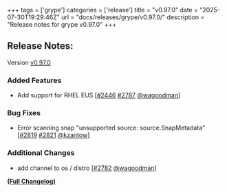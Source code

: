+++
tags = ['grype']
categories = ['release']
title = "v0.97.0"
date = "2025-07-30T19:29:46Z"
url = "docs/releases/grype/v0.97.0/"
description = "Release notes for grype v0.97.0"
+++

## Release Notes:
Version [v0.97.0](https://github.com/anchore/grype/releases/tag/v0.97.0)

### Added Features

- Add support for RHEL EUS [[#2446](https://github.com/anchore/grype/issues/2446) [#2787](https://github.com/anchore/grype/pull/2787) [@wagoodman](https://github.com/wagoodman)]

### Bug Fixes

- Error scanning snap "unsupported source: source.SnapMetadata" [[#2819](https://github.com/anchore/grype/issues/2819) [#2821](https://github.com/anchore/grype/pull/2821) [@kzantow](https://github.com/kzantow)]

### Additional Changes

- add channel to os / distro [[#2782](https://github.com/anchore/grype/pull/2782) [@wagoodman](https://github.com/wagoodman)]

**[(Full Changelog)](https://github.com/anchore/grype/compare/v0.96.1...v0.97.0)**
